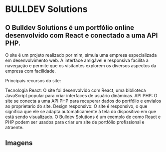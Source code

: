 # BULLDEV Solutions
## O Bulldev Solutions é um portfólio online desenvolvido com React e conectado a uma API PHP.

O site é um projeto realizado por mim, simula uma empresa especializada em desenvolvimento web. A interface amigável e responsiva facilita a navegação e permite que os visitantes explorem os diversos aspectos da empresa com facilidade.

Principais recursos do site:

Tecnologia React: O site foi desenvolvido com React, uma biblioteca JavaScript popular para criar interfaces de usuário dinâmicas.
API PHP: O site se conecta a uma API PHP para recuperar dados do portfólio e envialos ao proprietario do site.
Design responsivo: O site é responsivo, o que significa que ele se adapta automaticamente à tela do dispositivo em que está sendo visualizado.
O Bulldev Solutions é um exemplo de como React e PHP podem ser usados para criar um site de portfólio profissional e atraente.

## Imagens 
